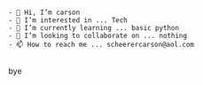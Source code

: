 ~~~~~~~~~~~~~~~~~~~~~~~~~~~~~~~~~~~~~~~~~~~~~~~~~~~~~~~~~~~~~~~~~~~~~~~~~~~~~~~~~~~~~~~~~~~~~~~~~~~~~~~~~~~~~~~~~~~~~~~~~~~~~~~~~~~~~~~~~~~~~~~~~~~~~~~~~~~~~~~~~~~~~~~~~

- 👋 Hi, I’m carson
- 👀 I’m interested in ... Tech
- 🌱 I’m currently learning ... basic python
- 💞️ I’m looking to collaborate on ... nothing
- 📫 How to reach me ... scheerercarson@aol.com
 
 ~~~~~~~~~~~~~~~~~~~~~~~~~~~~~~~~~~~~~~~~~~~~~~~~~~~~~~~~~~~~~~~~~~~~~~~~~~~~~~~~~~~~~~~~~~~~~~~~~~~~~~~~~~~~~~~~~~~~~~~~~~~~~~~~~~~~~~~~~~~~~~~~~~~~~~~~~~~~~~~~~~~~~~~~~
 
 bye
 
 ~~~~~~~~~~~~~~~~~~~~~~~~~~~~~~~~~~~~~~~~~~~~~~~~~~~~~~~~~~~~~~~~~~~~~~~~~~~~~~~~~~~~~~~~~~~~~~~~~~~~~~~~~~~~~~~~~~~~~~~~~~~~~~~~~~~~~~~~~~~~~~~~~~~~~~~~~~~~~~~~~~~~~~~~~
